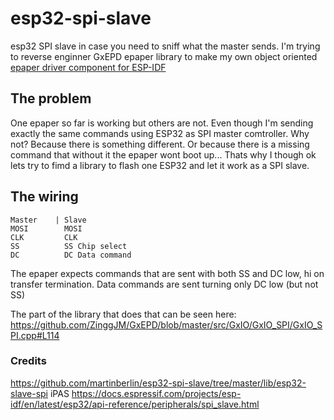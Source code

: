 # esp32-spi-slave

esp32 SPI slave in case you need to sniff what the master sends.
I'm trying to reverse enginner GxEPD epaper library to make my own object oriented [epaper driver component for ESP-IDF](https://github.com/martinberlin/cale-idf/wiki)

## The problem 

One epaper so far is working but others are not. Even though I'm sending exactly the same commands using ESP32 as SPI master comtroller.
Why not?
Because there is something different. Or because there is a missing command that without it the epaper wont boot up...
Thats why I though ok lets try to fimd a library to flash one ESP32 and let it work as a SPI slave. 

## The wiring

    Master    | Slave
    MOSI        MOSI
    CLK         CLK
    SS          SS Chip select
    DC          DC Data command
    
The epaper expects commands that are sent with both SS and DC low, hi on transfer termination. Data commands are sent turning only DC low (but not SS)

The part of the library that does that can be seen here:
https://github.com/ZinggJM/GxEPD/blob/master/src/GxIO/GxIO_SPI/GxIO_SPI.cpp#L114

### Credits

https://github.com/martinberlin/esp32-spi-slave/tree/master/lib/esp32-slave-spi iPAS
https://docs.espressif.com/projects/esp-idf/en/latest/esp32/api-reference/peripherals/spi_slave.html

